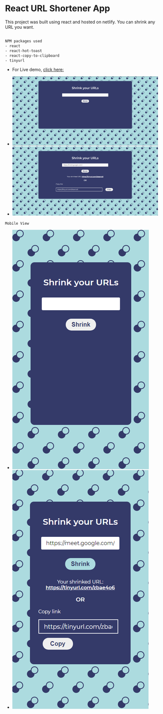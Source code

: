 # React URL Shortener App

This project was built using react and hosted on netlify.
You can shrink any URL you want.

##

```
NPM packages used
- react
- react-hot-toast
- react-copy-to-clipboard
- tinyurl

```

- For Live demo, [click here:](https://url-shrinker.netlify.app/)

- <img src="public/images/ss1.png">
- <img src="public/images/ss2.png">

```
Mobile View
```

- <img src="public/images/ss3.png">
- <img src="public/images/ss4.png">
